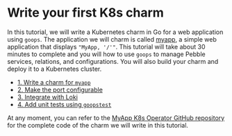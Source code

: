 # Write your first K8s charm

In this tutorial, we will write a Kubernetes charm in Go for a web application using `goops`. The application we will charm is called [myapp](https://github.com/gruyaume/myapp), a simple web application that displays `"MyApp, '/'"`. This tutorial will take about 30 minutes to complete and you will how to use `goops` to manage Pebble services, relations, and configurations. You will also build your charm and deploy it to a Kubernetes cluster.

- [1. Write a charm for `myapp`](write_charm_for_my_app.md)
- [2. Make the port configurable](make_port_configurable.md)
- [3. Integrate with Loki](integrate_with_loki.md)
- [4. Add unit tests using `goopstest`](add_unit_tests.md)

At any moment, you can refer to the [MyApp K8s Operator GitHub repository](https://github.com/gruyaume/myapp-k8s-operator) for the complete code of the charm we will write in this tutorial.
